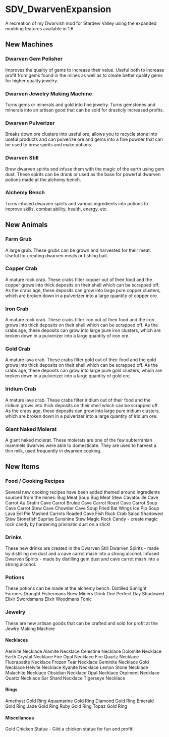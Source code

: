 # SDV_DwarvenExpansion
A recreation of my Dwarvish mod for Stardew Valley using the expanded modding features available in 1.6

## New Machines

### Dwarven Gem Polisher
Improves the quality of gems to increase their value.
Useful both to increase profit from gems found in the mines as well as to create better quality gems for higher quality jewelry.

### Dwarven Jewelry Making Machine
Turns gems or minerals and gold into fine jewelry.
Turns gemstones and minerals into an artisan good that can be sold for drasticly increased profits.

### Dwarven Pulverizer
Breaks down ore clusters into useful ore, allows you to recycle stone into useful products and can pulverize ore and gems into a fine powder that can be used to brew spirits and make potions.

### Dwarven Still
Brew dwarven spirits and infuse them with the magic of the earth using gem dust.
These spirits can be drank or used as the base for powerful dwarven potions made at the alchemy bench.

### Alchemy Bench
Turns infused dwarven spirits and various ingredients into potions to improve skills, combat ability, health, energy, etc.

## New Animals

### Farm Grub
A large grub.  These grubs can be grown and harvested for their meat.  Useful for creating dwarven meals or fishing bait.

### Copper Crab
A mature rock crab.  These crabs filter copper out of their food and the copper grows into thick deposits on their shell which can be scrapped off.  As the crabs age, these deposits can grow into large pure copper clusters, which are broken down in a pulverizer into a large quantity of copper ore.

### Iron Crab
A mature rock crab.  These crabs filter iron out of their food and the iron grows into thick deposits on their shell which can be scrapped off.  As the crabs age, these deposits can grow into large pure iron clusters, which are broken down in a pulverizer into a large quantity of iron ore.

### Gold Crab
A mature lava crab.  These crabs filter gold out of their food and the gold grows into thick deposits on their shell which can be scrapped off.  As the crabs age, these deposits can grow into large pure gold clusters, which are broken down in a pulverizer into a large quantity of gold ore.

### Iridium Crab
A mature lava crab.  These crabs filter iridium out of their food and the iridium grows into thick deposits on their shell which can be scrapped off.  As the crabs age, these deposits can grow into large pure iridium clusters, which are broken down in a pulverizer into a large quantity of iridium ore.

### Giant Naked Molerat
A giant naked molerat.  These molerats are one of the few subterranian mammels dwarves were able to domesticate.  They are used to harvest a thin milk, used frequently in dwarven cooking.

## New Items

### Food / Cooking Recipes
Several new cooking recipes have been added themed around ingredients sourced from the mines:
Bug Meat Soup
Bug Meat Stew
Cavatouille
Cave Carrot Au Gratin
Cave Carrot Brulee
Cave Carrot Roast
Cave Carrot Soup
Cave Carrot Stew
Cave Chowder
Cave Soup
Fried Bat Wings
Ice Pip Soup
Lava Eel Pie
Mashed Carrots
Roaded Cave Fish
Rock Crab Salad
Shadowed Stew
Stonefish Suprise
Sunshine Stew
Magic Rock Candy - create magic rock candy by hardening prismatic dust on a stick!

### Drinks
These new drinks are created in the Dwarven Still
Dwarven Spirits - made by distilling ore dust and a cave carrot mash into a strong alcohol.
Infused Dwarven Spirits - made by distilling gem dust and cave carrot mash into a strong alcohol.

### Potions
These potions can be made at the alchemy bench.
Distilled Sunlight
Farmers Draught
Fishermans Brew
Miners Drink
One Perfect Day
Shadowed Elixir
Swordsmans Elixir
Woodmans Tonic

### Jewelry
These are new artisan goods that can be crafted and sold for profit at the Jewlry Making Machine
#### Necklaces
Aerinite Necklace
Alamite Necklace
Celestine Necklace
Dolomite Necklace
Earth Crystal Necklace
Fire Opal Necklace
Fire Quartz Necklace
Fluorapatite Necklace
Frozen Tear Necklace
Geminite Necklace
Gold Necklace
Helvite Necklace
Kyanite Necklace
Lemon Stone Necklace
Malachite Necklace
Obsidian Necklace
Opal Necklace
Orpiment Necklace
Quartz Necklace
Sar Shard Necklace
Tigerseye Necklace

#### Rings
Amethyst Gold Ring
Aquamarine Gold Ring
Diamond Gold Ring
Emerald Gold Ring
Jade Gold Ring
Ruby Gold Ring
Topaz Gold Ring

#### Miscellanous
Gold Chicken Statue - Gild a chicken statue for fun and profit!


